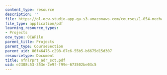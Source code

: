 ```yaml
---
content_type: resource
description: ''
file: https://ol-ocw-studio-app-qa.s3.amazonaws.com/courses/1-054-mechanics-and-design-of-concrete-structures-spring-2004/e2308c53353e2e9ff99e673502be03c5_nfnlrprt_adr_sct.pdf
file_type: application/pdf
learning_resource_types:
- Projects
ocw_type: OCWFile
parent_title: Projects
parent_type: CourseSection
parent_uid: 86f46476-c298-07c6-55b5-b6675d15d307
resourcetype: Document
title: nfnlrprt_adr_sct.pdf
uid: e2308c53-353e-2e9f-f99e-673502be03c5
---
```

